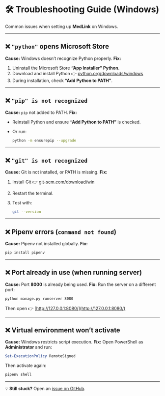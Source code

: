 # 🛠️ Troubleshooting Guide (Windows)

Common issues when setting up **MedLink** on Windows.

---

## ❌ `"python"` opens Microsoft Store

**Cause:** Windows doesn’t recognize Python properly.
**Fix:**

1. Uninstall the Microsoft Store **“App Installer” Python**.
2. Download and install Python 👉 [python.org/downloads/windows](https://www.python.org/downloads/windows/)
3. During installation, check **“Add Python to PATH”**.

---

## ❌ `"pip" is not recognized`

**Cause:** `pip` not added to PATH.
**Fix:**

* Reinstall Python and ensure **“Add Python to PATH”** is checked.
* Or run:

  ```bash
  python -m ensurepip --upgrade
  ```

---

## ❌ `"git" is not recognized`

**Cause:** Git is not installed, or PATH is missing.
**Fix:**

1. Install Git 👉 [git-scm.com/download/win](https://git-scm.com/download/win)
2. Restart the terminal.
3. Test with:

   ```bash
   git --version
   ```

---

## ❌ Pipenv errors (`command not found`)

**Cause:** Pipenv not installed globally.
**Fix:**

```bash
pip install pipenv
```

---

## ❌ Port already in use (when running server)

**Cause:** Port **8000** is already being used.
**Fix:** Run the server on a different port:

```bash
python manage.py runserver 8080
```

Then open 👉 [http://127.0.0.1:8080/](http://127.0.0.1:8080/)

---

## ❌ Virtual environment won’t activate

**Cause:** Windows restricts script execution.
**Fix:** Open PowerShell as **Administrator** and run:

```powershell
Set-ExecutionPolicy RemoteSigned
```

Then activate again:

```bash
pipenv shell
```

---

💡 **Still stuck?** Open an [issue on GitHub](https://github.com/Kintoyyy/MedLink/issues).
